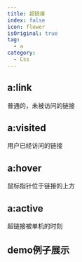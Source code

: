 ```yaml
---
title: 超链接
index: false
icon: flower
isOriginal: true
tag: 
  - a
category:
  - Css
---
```



## a:link

普通的，未被访问的链接

## a:visited

用户已经访问的链接

## a:hover

鼠标指针位于链接的上方

## a:active

超链接被单机的时刻

## demo例子展示

<iframe
  :src="$withBase('/html/a_status.html')"
  width="100%"
  height="240"
  frameborder="0"
  scrolling="yes"
  leftmargin="0"
  topmargin="0"
/>
